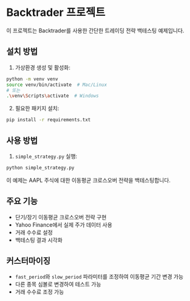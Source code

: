 # Backtrader 프로젝트

이 프로젝트는 Backtrader를 사용한 간단한 트레이딩 전략 백테스팅 예제입니다.

## 설치 방법

1. 가상환경 생성 및 활성화:
```bash
python -m venv venv
source venv/bin/activate  # Mac/Linux
# 또는
.\venv\Scripts\activate  # Windows
```

2. 필요한 패키지 설치:
```bash
pip install -r requirements.txt
```

## 사용 방법

1. `simple_strategy.py` 실행:
```bash
python simple_strategy.py
```

이 예제는 AAPL 주식에 대한 이동평균 크로스오버 전략을 백테스팅합니다.

## 주요 기능

- 단기/장기 이동평균 크로스오버 전략 구현
- Yahoo Finance에서 실제 주가 데이터 사용
- 거래 수수료 설정
- 백테스팅 결과 시각화

## 커스터마이징

- `fast_period`와 `slow_period` 파라미터를 조정하여 이동평균 기간 변경 가능
- 다른 종목 심볼로 변경하여 테스트 가능
- 거래 수수료 조정 가능 